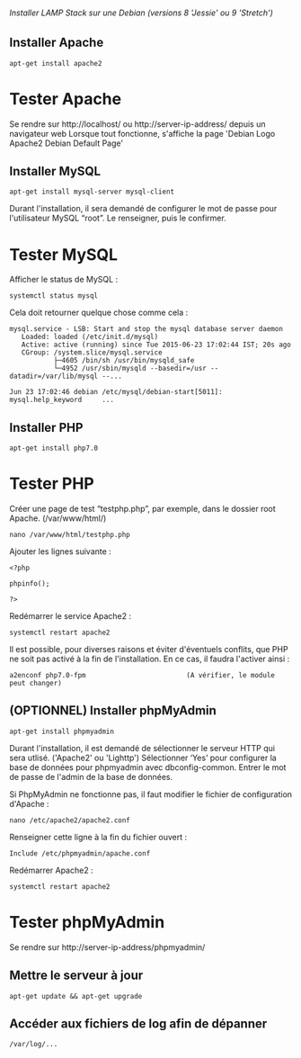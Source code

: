###### Installer LAMP Stack sur une Debian (versions 8 'Jessie' ou 9 'Stretch') #######




## Installer Apache ##

````
apt-get install apache2
````


# Tester Apache #

Se rendre sur http://localhost/ ou http://server-ip-address/ depuis un navigateur web
Lorsque tout fonctionne, s'affiche la page 'Debian Logo Apache2 Debian Default Page'





## Installer MySQL ##

````
apt-get install mysql-server mysql-client
````

Durant l'installation, il sera demandé de configurer le mot de passe pour l'utilisateur MySQL “root”.
Le renseigner, puis le confirmer.


# Tester MySQL #

Afficher le status de MySQL :
````
systemctl status mysql
````

Cela doit retourner quelque chose comme cela :
````
mysql.service - LSB: Start and stop the mysql database server daemon
   Loaded: loaded (/etc/init.d/mysql)
   Active: active (running) since Tue 2015-06-23 17:02:44 IST; 20s ago
   CGroup: /system.slice/mysql.service
           ├─4605 /bin/sh /usr/bin/mysqld_safe
           └─4952 /usr/sbin/mysqld --basedir=/usr --datadir=/var/lib/mysql --...

Jun 23 17:02:46 debian /etc/mysql/debian-start[5011]: mysql.help_keyword     ...
````





## Installer PHP ##

````
apt-get install php7.0
````


# Tester PHP #

Créer une page de test “testphp.php”, par exemple, dans le dossier root Apache. (/var/www/html/)
````
nano /var/www/html/testphp.php
````

Ajouter les lignes suivante :
````
<?php

phpinfo();

?>
````

Redémarrer le service Apache2 :
````
systemctl restart apache2
````

Il est possible, pour diverses raisons et éviter d'éventuels conflits, que PHP ne soit pas activé à la fin de l'installation. En ce cas, il faudra l'activer ainsi :
````
a2enconf php7.0-fpm 						(A vérifier, le module peut changer)
````






## (OPTIONNEL) Installer phpMyAdmin ##

````
apt-get install phpmyadmin
````

Durant l'installation, il est demandé de sélectionner le serveur HTTP qui sera utlisé. ('Apache2' ou 'Lighttp')
Sélectionner ‘Yes’ pour configurer la base de données pour phpmyadmin avec dbconfig-common.
Entrer le mot de passe de l'admin de la base de données.

Si PhpMyAdmin ne fonctionne pas, il faut modifier le fichier de configuration d'Apache :
````
nano /etc/apache2/apache2.conf
````

Renseigner cette ligne à la fin du fichier ouvert :
````
Include /etc/phpmyadmin/apache.conf
````

Redémarrer Apache2 :
````
systemctl restart apache2
````


# Tester phpMyAdmin #

Se rendre sur http://server-ip-address/phpmyadmin/






## Mettre le serveur à jour ##

````
apt-get update && apt-get upgrade
````





## Accéder aux fichiers de log afin de dépanner ##
````
/var/log/...
````
